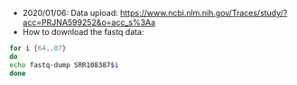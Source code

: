 * 2020/01/06: Data upload: https://www.ncbi.nlm.nih.gov/Traces/study/?acc=PRJNA599252&o=acc_s%3Aa
* How to download the fastq data: 
```bash
for i {64..87}
do
echo fastq-dump SRR108387$i
done
```

